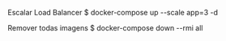 Escalar Load Balancer
$ docker-compose up --scale app=3 -d

Remover todas imagens
$ docker-compose down --rmi all 